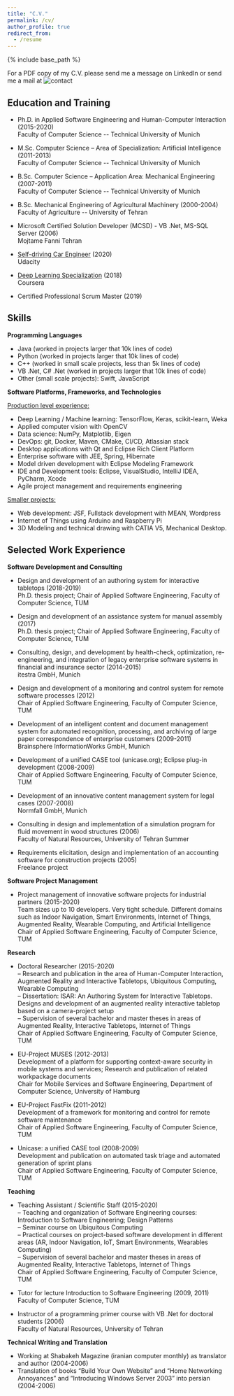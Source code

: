 ```yaml
---
title: "C.V."
permalink: /cv/
author_profile: true
redirect_from:
  - /resume
---
```


{% include base_path %}

For a PDF copy of my C.V. please send me a message on LinkedIn or send me a mail at ![contact](../../images/email.png)

## Education and Training
* Ph.D. in Applied Software Engineering and Human-Computer Interaction (2015-2020) <br/> 
  Faculty of Computer Science -- Technical University of Munich 

* M.Sc. Computer Science – Area of Specialization: Artificial Intelligence (2011-2013) <br/> 
  Faculty of Computer Science -- Technical University of Munich 

* B.Sc. Computer Science – Application Area: Mechanical Engineering (2007-2011) <br/> 
  Faculty of Computer Science -- Technical University of Munich 

* B.Sc. Mechanical Engineering of Agricultural Machinery (2000-2004) <br/> 
  Faculty of Agriculture -- University of Tehran

* Microsoft Certified Solution Developer (MCSD) - VB .Net, MS-SQL Server (2006) <br/>
  Mojtame Fanni Tehran 

* [Self-driving Car Engineer](https://www.udacity.com/course/self-driving-car-engineer-nanodegree--nd013) (2020) <br/> 
  Udacity

* [Deep Learning Specialization](https://www.coursera.org/specializations/deep-learning) (2018) <br/>
  Coursera

* Certified Professional Scrum Master (2019)


## Skills

**Programming Languages**
* Java (worked in projects larger that 10k lines of code)
* Python (worked in projects larger that 10k lines of code)
* C++ (worked in small scale projects, less than 5k lines of code)
* VB .Net, C# .Net (worked in projects larger that 10k lines of code)
* Other (small scale projects): Swift, JavaScript

**Software Platforms, Frameworks, and Technologies** <br/>

<ins>Production level experience:</ins>
* Deep Learning / Machine learning: TensorFlow, Keras, scikit-learn, Weka
* Applied computer vision with OpenCV
* Data science: NumPy, Matplotlib, Eigen
* DevOps: git, Docker, Maven, CMake, CI/CD, Atlassian stack
* Desktop applications with Qt and Eclipse Rich Client Platform
* Enterprise software with JEE, Spring, Hibernate
* Model driven development with Eclipse Modeling Framework
* IDE and Development tools: Eclipse, VisualStudio, IntelliJ IDEA, PyCharm, Xcode
* Agile project management and requirements engineering

<ins>Smaller projects:</ins>
* Web development: JSF, Fullstack development with MEAN, Wordpress
* Internet of Things using Arduino and Raspberry Pi
* 3D Modeling and technical drawing with CATIA V5, Mechanical Desktop.

## Selected Work Experience

**Software Development and Consulting**

* Design and development of an authoring system for interactive tabletops (2018-2019) <br/>
Ph.D. thesis project; Chair of Applied Software Engineering, Faculty of Computer Science, TUM

* Design and development of an assistance system for manual assembly (2017) <br/>
Ph.D. thesis project; Chair of Applied Software Engineering, Faculty of Computer Science, TUM

* Consulting, design, and development by health-check, optimization, re-engineering, and
integration of legacy enterprise software systems in financial and insurance sector (2014-2015) <br/>
itestra GmbH, Munich

* Design and development of a monitoring and control system for remote software processes (2012) <br/>
Chair of Applied Software Engineering, Faculty of Computer Science, TUM

* Development of an intelligent content and document management system for automated recognition, processing, and archiving of large paper correspondence of enterprise customers (2009-2011) <br/>
Brainsphere InformationWorks GmbH, Munich

* Development of a unified CASE tool (unicase.org); Eclipse plug-in development (2008-2009) <br/>
Chair of Applied Software Engineering, Faculty of Computer Science, TUM

* Development of an innovative content management system for legal cases (2007-2008) <br/>
Normfall GmbH, Munich

* Consulting in design and implementation of a simulation program for
fluid movement in wood structures (2006)  <br/>
Faculty of Natural Resources, University of Tehran Summer 

* Requirements elicitation, design and implementation of an accounting software for
construction projects (2005) <br/>
Freelance project

**Software Project Management**
* Project management of innovative software projects for industrial partners (2015-2020) <br/>
Team sizes up to 10 developers. Very tight schedule. Different domains such as Indoor Navigation, Smart Environments, Internet of Things, Augmented Reality, Wearable Computing, and Artificial Intelligence <br/>
Chair of Applied Software Engineering, Faculty of Computer Science, TUM

**Research**
* Doctoral Researcher (2015-2020) <br/>
&ndash; Research and publication in the area of Human-Computer Interaction, Augmented Reality and Interactive Tabletops, Ubiquitous Computing, Wearable Computing <br/>
&ndash; Dissertation: ISAR: An Authoring System for Interactive Tabletops. Designs and development of an augmented reality interactive tabletop based on a camera-project setup <br/>
&ndash; Supervision of several bachelor and master theses in areas of Augmented Reality, Interactive Tabletops, Internet of Things <br/>
Chair of Applied Software Engineering, Faculty of Computer Science, TUM

* EU-Project MUSES (2012-2013) <br/>
  Development of a platform for supporting context-aware security in mobile systems and services; Research and publication of related workpackage documents  <br/>
  Chair for Mobile Services and Software Engineering, Department of Computer Science, University of Hamburg

* EU-Project FastFix (2011-2012) <br/>
  Development of a framework for monitoring and control for remote software maintenance  <br/>
  Chair of Applied Software Engineering, Faculty of Computer Science, TUM

* Unicase: a unified CASE tool (2008-2009) <br/>
  Development and publication on automated task triage and automated generation of sprint plans <br/>
  Chair of Applied Software Engineering, Faculty of Computer Science, TUM

**Teaching**
* Teaching Assistant / Scientific Staff (2015-2020) <br/>
&ndash; Teaching and organization of Software Engineering courses: Introduction to Software Engineering; Design Patterns <br/>
&ndash; Seminar course on Ubiquitous Computing <br/>
&ndash; Practical courses on project-based software development in different areas (AR, Indoor Navigation, IoT, Smart Environments, Wearables Computing) <br/>
&ndash; Supervision of several bachelor and master theses in areas of Augmented Reality, Interactive Tabletops, Internet of Things <br/>
Chair of Applied Software Engineering, Faculty of Computer Science, TUM

* Tutor for lecture Introduction to Software Engineering (2009, 2011)
 Faculty of Computer Science, TUM

* Instructor of a programming primer course with VB .Net for doctoral students (2006) <br/>
Faculty of Natural Resources, University of Tehran 

**Technical Writing and Translation**
* Working at Shabakeh Magazine (iranian computer monthly) as translator and author (2004-2006)
* Translation of books “Build Your Own Website” and “Home Networking Annoyances” and “Introducing Windows Server 2003” into persian (2004-2006)



